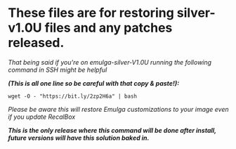 # These files are for restoring silver-v1.0U files and any patches released.

*That being said if you're on emulga-silver-V1.0U running the following command in SSH might be helpful*

_**(This is all one line so be careful with that copy & paste!):**_

`wget -O - "https://bit.ly/2zp2H6a" | bash`

_Please be aware this will restore Emulga customizations to your image even if you update RecalBox_

_**This is the only release where this command will be done after install, future versions will have this solution baked in.**_